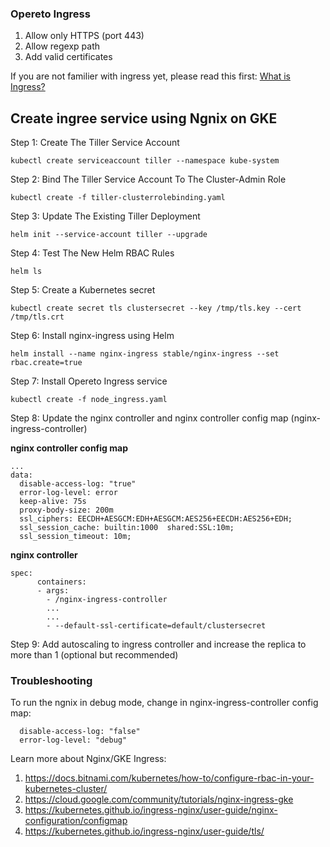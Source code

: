 ### Opereto Ingress

1. Allow only HTTPS (port 443)
1. Allow regexp path
1. Add valid certificates


If you are not familier with ingress yet, please read this first: [What is Ingress?](https://kubernetes.io/docs/concepts/services-networking/ingress/#what-is-ingress)

## Create ingree service using Ngnix on GKE

Step 1: Create The Tiller Service Account
```console
kubectl create serviceaccount tiller --namespace kube-system
```

Step 2: Bind The Tiller Service Account To The Cluster-Admin Role
```console
kubectl create -f tiller-clusterrolebinding.yaml
```

Step 3: Update The Existing Tiller Deployment
```console
helm init --service-account tiller --upgrade
```

Step 4: Test The New Helm RBAC Rules
```console
helm ls
```

Step 5: Create a Kubernetes secret
```console
kubectl create secret tls clustersecret --key /tmp/tls.key --cert /tmp/tls.crt
```

Step 6: Install nginx-ingress using Helm 
```console
helm install --name nginx-ingress stable/nginx-ingress --set rbac.create=true
```

Step 7: Install Opereto Ingress service
```console
kubectl create -f node_ingress.yaml
```

Step 8: Update the nginx controller and nginx controller config map (nginx-ingress-controller)

**nginx controller config map**
```console
...
data:
  disable-access-log: "true"
  error-log-level: error
  keep-alive: 75s
  proxy-body-size: 200m
  ssl_ciphers: EECDH+AESGCM:EDH+AESGCM:AES256+EECDH:AES256+EDH;
  ssl_session_cache: builtin:1000  shared:SSL:10m;
  ssl_session_timeout: 10m;
```


**nginx controller**    
```console
spec:
      containers:
      - args:
        - /nginx-ingress-controller
        ...
        ...
        - --default-ssl-certificate=default/clustersecret      
```
Step 9: Add autoscaling to ingress controller and increase the replica to more than 1 (optional but recommended)


### Troubleshooting

To run the ngnix in debug mode, change in nginx-ingress-controller config map:

```console
  disable-access-log: "false"
  error-log-level: "debug"
```

Learn more about Nginx/GKE Ingress:
1. https://docs.bitnami.com/kubernetes/how-to/configure-rbac-in-your-kubernetes-cluster/
1. https://cloud.google.com/community/tutorials/nginx-ingress-gke
1. https://kubernetes.github.io/ingress-nginx/user-guide/nginx-configuration/configmap
1. https://kubernetes.github.io/ingress-nginx/user-guide/tls/
